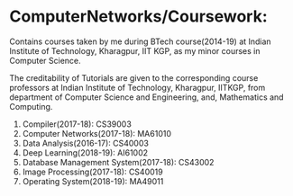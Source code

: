 # ComputerNetworks/Coursework:

Contains courses taken by me during BTech course(2014-19) at Indian Institute of Technology, Kharagpur, IIT KGP, 
as my minor courses in Computer Science.

The creditability of Tutorials are given to the corresponding course professors at Indian Institute of Technology, 
Kharagpur, IITKGP, from department of Computer Science and Engineering, and, Mathematics and Computing.

1. Compiler(2017-18): CS39003
2. Computer Networks(2017-18): MA61010
3. Data Analysis(2016-17): CS40003
4. Deep Learning(2018-19): AI61002
5. Database Management System(2017-18): CS43002
6. Image Processing(2017-18): CS40019
7. Operating System(2018-19): MA49011
